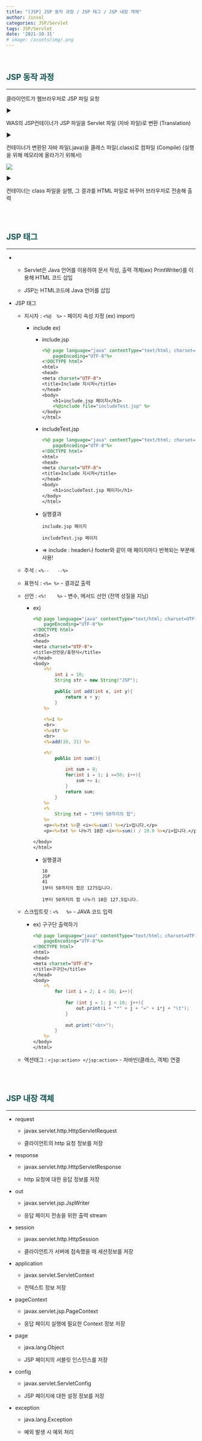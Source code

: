 ```yaml
---
title: "[JSP] JSP 동작 과정 / JSP 태그 / JSP 내장 객체"
author: Jinsol
categories: JSP/Servlet
tags: JSP/Servlet
date: '2021-10-31'
# image: /assets/img/.png
---
```


<br>

## <span style="color:#105652">JSP 동작 과정</span>
<hr>

클라이언트가 웹브라우저로 JSP 파일 요청

▶

WAS의 JSP컨테이너가 JSP 파일을 Servlet 파일 (자바 파일)로 변환 (Translation)

▶

컨테이너가 변환된 자바 파일(.java)을 클래스 파일(.class)로 컴파일 (Compile) (실행을 위해 메모리에 올라가기 위해서)

![](/assets/img/jspClassPath.PNG)

▶

컨테이너는 class 파일을 실행, 그 결과를 HTML 파일로 바꾸어 브라우저로 전송해 출력

<br>
<br>

## <span style="color:#105652">JSP 태그</span>
<hr>

-   - Servlet은 Java 언어를 이용하여 문서 작성, 출력 객체(ex) PrintWriter)를 이용해 HTML 코드 삽입

    - JSP는 HTML코드에 Java 언어를 삽입

- JSP 태그

    - 지시자 : `<%@  %>` - 페이지 속성 지정 (ex) import)

        - include ex)
            
            - include.jsp
                
                ```jsp
                <%@ page language="java" contentType="text/html; charset=UTF-8"
                    pageEncoding="UTF-8"%>
                <!DOCTYPE html>
                <html>
                <head>
                <meta charset="UTF-8">
                <title>Include 지시자</title>
                </head>
                <body>
                    <h1>include.jsp 페이지</h1>
                    <%@include file="includeTest.jsp" %>
                </body>
                </html>
                ```

            - includeTest.jsp

                ```jsp
                <%@ page language="java" contentType="text/html; charset=UTF-8"
                    pageEncoding="UTF-8"%>
                <!DOCTYPE html>
                <html>
                <head>
                <meta charset="UTF-8">
                <title>Include 지시자</title>
                </head>
                <body>
                    <h1>includeTest.jsp 페이지</h1>
                </body>
                </html>
                ```

            - 실행결과

                ```
                include.jsp 페이지
                
                includeTest.jsp 페이지
                ```

            - => include : header나 footer와 같이 매 페이지마다 반복되는 부분에 사용!

    - 주석 : `<%--   --%>`

    - 표현식 : `<%= %>` - 결과값 출력

    - 선언 : `<%!    %>` - 변수, 메서드 선언 (전역 성질을 지님)

        - ex)

            ```jsp
            <%@ page language="java" contentType="text/html; charset=UTF-8"
                pageEncoding="UTF-8"%>
            <!DOCTYPE html>
            <html>
            <head>
            <meta charset="UTF-8">
            <title>선언문/표현식</title>
            </head>
            <body>
                <%!
                    int i = 10;
                    String str = new String("JSP");
                    
                    public int add(int x, int y){
                        return x + y;
                    }
                %>
                
                <%=i %>
                <br>
                <%=str %>
                <br>
                <%=add(10, 31) %>

                <%!
                    public int sum(){
                
                        int sum = 0;
                        for(int i = 1; i <=50; i++){
                            sum += i;
                        }
                        return sum;
                    }
                %>
                <%
                    String txt = "1부터 50까지의 합";
                %>
                <p><%=txt %>은 <i><%=sum() %></i>입니다.</p>
                <p><%=txt %> 나누기 10은 <i><%=sum() / 10.0 %></i>입니다.</p>

            </body>
            </html>
            ```

            - 실행결과

                ```
                10 
                JSP 
                41 
                1부터 50까지의 합은 1275입니다.

                1부터 50까지의 합 나누기 10은 127.5입니다.
                ```

    - 스크립트릿 : `<%   %>` - JAVA 코드 입력

        - ex) 구구단 출력하기

            ```jsp
            <%@ page language="java" contentType="text/html; charset=UTF-8"
                pageEncoding="UTF-8"%>
            <!DOCTYPE html>
            <html>
            <head>
            <meta charset="UTF-8">
            <title>구구단</title>
            </head>
            <body>
                <%
                    for (int i = 2; i < 10; i++){
                        
                        for (int j = 1; j < 10; j++){
                            out.print(i + "*" + j + "=" + i*j + "\t");
                        }
                        
                        out.print("<br>");
                    }
                %>
            </body>
            </html>
            ```


    - 액션태그 : `<jsp:action> </jsp:action>` - 자바빈(클래스, 객체) 연결
    
<br>
<br>

## <span style="color:#105652">JSP 내장 객체</span>
<hr>

- request

    - javax.servlet.http.HttpServletRequest

    - 클라이언트의 http 요청 정보를 저장

- response

    - javax.servlet.http.HttpServletResponse

    - http 요청에 대한 응답 정보를 저장

- out

    - javax.servlet.jsp.JspWriter

    - 응답 페이지 전송을 위한 출력 stream

- session

    - javax.servlet.http.HttpSession

    - 클라이언트가 서버에 접속했을 때 세션정보를 저장

- application

    - javax.servlet.ServletContext

    - 컨텍스트 정보 저장

- pageContext

    - javax.servlet.jsp.PageContext

    - 응답 페이지 실행에 필요한 Context 정보 저장

- page

    - java.lang.Object

    - JSP 페이지의 서블릿 인스턴스를 저장

- config

    - javax.servlet.ServletConfig

    - JSP 페이지에 대한 설정 정보를 저장

- exception

    - java.lang.Exception

    - 예외 발생 시 예외 처리